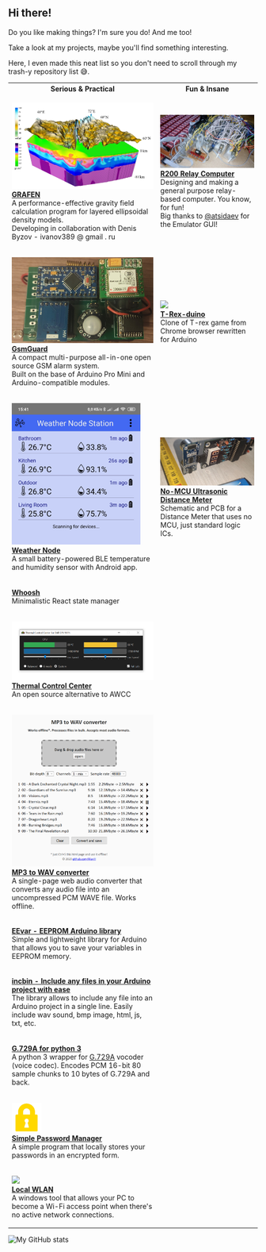 ## Hi there!

Do you like making things? I'm sure you do! And me too!

Take a look at my projects, maybe you'll find something interesting.

Here, I even made this neat list so you don't need to scroll through my trash-y repository list 😅.

<table>
<tr>
<th> Serious & Practical </th>
<th> Fun & Insane </th>
</tr>
  
  
<tr>
<td>
  
[<img width="320" src="https://raw.githubusercontent.com/AlexIII/GRAFEN/public/GRAFEN.jpg" />](https://github.com/AlexIII/GRAFEN)
<br/>
[**GRAFEN**](https://github.com/AlexIII/GRAFEN)
<br/>
A performance-effective gravity field calculation program for layered ellipsoidal density models.
<br/>
Developing in collaboration with Denis Byzov - ivanov389 @ gmail . ru

</td>
<td>

[<img width="320" src="https://raw.githubusercontent.com/AlexIII/R200/master/img/titleImg.jpg" />](https://github.com/AlexIII/R200)
<br/>
[**R200 Relay Computer**](https://github.com/AlexIII/R200)
<br/>
Designing and making a general purpose relay-based computer. You know, for fun!
<br/>
Big thanks to [@atsidaev](https://github.com/atsidaev) for the Emulator GUI!

</td>
</tr>
  
  
  
  
<tr>
<td>
  
[<img width="320" src="https://raw.githubusercontent.com/AlexIII/gsmGuard/master/img/front_v1.jpg" />](https://github.com/AlexIII/gsmGuard)
<br/>
[**GsmGuard**](https://github.com/AlexIII/gsmGuard)
<br/>
A compact multi-purpose all-in-one open source GSM alarm system. 
<br/>
Built on the base of Arduino Pro Mini and Arduino-compatible modules. 

</td>
<td>


[<img width="320" src="https://raw.githubusercontent.com/AlexIII/t-rex-duino/master/img/t-rex-demo-3.gif" />](https://github.com/AlexIII/t-rex-duino)
<br/>
[**T-Rex-duino**](https://github.com/AlexIII/t-rex-duino)
<br/>
Clone of T-rex game from Chrome browser rewritten for Arduino

</td>
</tr>
  
  
  
  
<tr>
<td>
  
[<img width="260" src="https://raw.githubusercontent.com/AlexIII/weather-node/master/img/wns-screen.png" />](https://github.com/AlexIII/weather-node)
<br/>
[**Weather Node**](https://github.com/AlexIII/weather-node)
<br/>
A small battery-powered BLE temperature and humidity sensor with Android app.

</td>
<td>

[<img width="320" src="https://raw.githubusercontent.com/AlexIII/no-mcu-distance-meter/master/photo/dm-pcb-3.jpg" />](https://github.com/AlexIII/no-mcu-distance-meter)
<br/>
[**No-MCU Ultrasonic Distance Meter**](https://github.com/AlexIII/no-mcu-distance-meter)
<br/>
Schematic and PCB for a Distance Meter that uses no MCU, just standard logic ICs.

</td>
</tr>

  
  
  
  
<tr>
<td>
  
[**Whoosh**](https://github.com/AlexIII/whoosh)
<br/>
Minimalistic React state manager

</td>
<td>
 
 

</td>
</tr>

  
  
  
  
<tr>
<td>
  
[<img width="450" src="https://github.com/AlexIII/tcc-g15/blob/master/screen-1.png" />](https://github.com/AlexIII/tcc-g15)
<br/>
[**Thermal Control Center**](https://github.com/AlexIII/tcc-g15)
<br/>
An open source alternative to AWCC 

</td>
<td>
 
 

</td>
</tr>
    
  
  
  
<tr>
<td>
  
[<img width="320" src="https://raw.githubusercontent.com/AlexIII/web-wav-converter/master/screencap.png" />](https://github.com/AlexIII/web-wav-converter)
<br/>
[**MP3 to WAV converter**](https://github.com/AlexIII/web-wav-converter)
<br/>
A single-page web audio converter that converts any audio file into an uncompressed PCM WAVE file. Works offline.

</td>
<td>
 
 

</td>
</tr>
  
  
  
  
<tr>
<td>
  
[**EEvar - EEPROM Arduino library**](https://github.com/AlexIII/EEvar)
<br/>
Simple and lightweight library for Arduino that allows you to save your variables in EEPROM memory.

</td>
<td>



</td>
</tr>
  
  
  
  
<tr>
<td>
  
[**incbin - Include any files in your Arduino project with ease**](https://github.com/AlexIII/incbin-arduino)
<br/>
The library allows to include any file into an Arduino project in a single line.
Easily include wav sound, bmp image, html, js, txt, etc.

</td>
<td>



</td>
</tr>
  
  
  
  
<tr>
<td>
  
[**G.729А for python 3**](https://github.com/AlexIII/g729a-python)
<br/>
A python 3 wrapper for [G.729А](https://en.wikipedia.org/wiki/G.729#G.729_Annex_A) vocoder (voice codec). Encodes PCM 16-bit 80 sample chunks to 10 bytes of G.729А and back.

</td>
<td>



</td>
</tr>
  
  
  
  
<tr>
<td>
  
[<img width="60" src="https://raw.githubusercontent.com/AlexIII/spm/master/src/resources/ico.png" />](https://github.com/AlexIII/spm)
<br/>
[**Simple Password Manager**](https://github.com/AlexIII/spm)
<br/>
A simple program that locally stores your passwords in an encrypted form.

</td>
<td>



</td>
</tr>
  
  
  
  
  
<tr>
<td>
  
[<img width="60" src="https://raw.githubusercontent.com/AlexIII/lwf/master/lwf/lwf.ico" />](https://github.com/AlexIII/lwf)
<br/>
[**Local WLAN**](https://github.com/AlexIII/lwf)
<br/>
A windows tool that allows your PC to become a Wi-Fi access point when there's no active network connections.

</td>
<td>


</td>
</tr>

</table>



![My GitHub stats](https://github-readme-stats.vercel.app/api?username=AlexIII&show_icons=true)  

